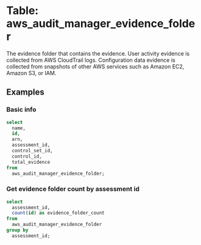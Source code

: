 # Table: aws_audit_manager_evidence_folder

The evidence folder that contains the evidence. User activity evidence is collected from AWS CloudTrail logs. Configuration data evidence is collected from snapshots of other AWS services such as Amazon EC2, Amazon S3, or IAM.

## Examples

### Basic info

```sql
select
  name,
  id,
  arn,
  assessment_id,
  control_set_id,
  control_id,
  total_evidence
from
  aws_audit_manager_evidence_folder;
```

### Get evidence folder count by assessment id

```sql
select
  assessment_id,
  count(id) as evidence_folder_count
from
  aws_audit_manager_evidence_folder
group by
  assessment_id;
```
